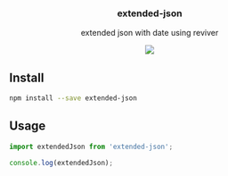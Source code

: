 <h3 align="center">
  extended-json
</h3>

<p align="center">
  extended json with date using reviver
</p>

<p align="center">
  <a href="https://npmjs.org/package/extended-json"><img src="https://img.shields.io/npm/v/extended-json.svg?style=flat-square"></a>
</p>

## Install

```bash
npm install --save extended-json
```

## Usage

```js
import extendedJson from 'extended-json';

console.log(extendedJson);
```
